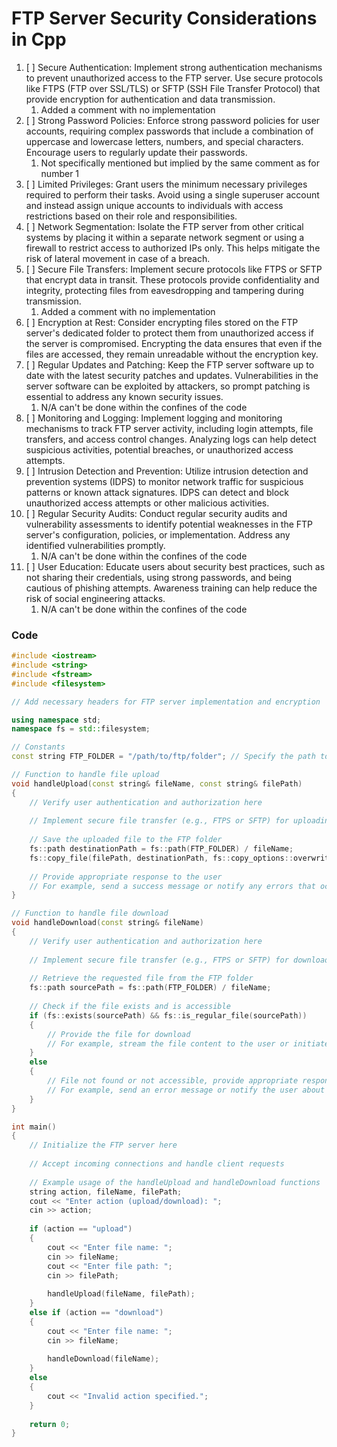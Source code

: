 # FTP Server Security Considerations in Cpp

1. [ ] Secure Authentication: Implement strong authentication mechanisms to prevent unauthorized access to the FTP server. Use secure protocols like FTPS (FTP over SSL/TLS) or SFTP (SSH File Transfer Protocol) that provide encryption for authentication and data transmission.
   1. Added a comment with no implementation
1. [ ] Strong Password Policies: Enforce strong password policies for user accounts, requiring complex passwords that include a combination of uppercase and lowercase letters, numbers, and special characters. Encourage users to regularly update their passwords.
   1. Not specifically mentioned but implied by the same comment as for number 1
2. [ ] Limited Privileges: Grant users the minimum necessary privileges required to perform their tasks. Avoid using a single superuser account and instead assign unique accounts to individuals with access restrictions based on their role and responsibilities.
3. [ ] Network Segmentation: Isolate the FTP server from other critical systems by placing it within a separate network segment or using a firewall to restrict access to authorized IPs only. This helps mitigate the risk of lateral movement in case of a breach.
4. [ ] Secure File Transfers: Implement secure protocols like FTPS or SFTP that encrypt data in transit. These protocols provide confidentiality and integrity, protecting files from eavesdropping and tampering during transmission.
   1. Added a comment with no implementation
5. [ ] Encryption at Rest: Consider encrypting files stored on the FTP server's dedicated folder to protect them from unauthorized access if the server is compromised. Encrypting the data ensures that even if the files are accessed, they remain unreadable without the encryption key.
6. [ ] Regular Updates and Patching: Keep the FTP server software up to date with the latest security patches and updates. Vulnerabilities in the server software can be exploited by attackers, so prompt patching is essential to address any known security issues.
   1. N/A can't be done within the confines of the code
7. [ ] Monitoring and Logging: Implement logging and monitoring mechanisms to track FTP server activity, including login attempts, file transfers, and access control changes. Analyzing logs can help detect suspicious activities, potential breaches, or unauthorized access attempts.
8. [ ] Intrusion Detection and Prevention: Utilize intrusion detection and prevention systems (IDPS) to monitor network traffic for suspicious patterns or known attack signatures. IDPS can detect and block unauthorized access attempts or other malicious activities.
9.  [ ] Regular Security Audits: Conduct regular security audits and vulnerability assessments to identify potential weaknesses in the FTP server's configuration, policies, or implementation. Address any identified vulnerabilities promptly.
    1. N/A can't be done within the confines of the code
10. [ ] User Education: Educate users about security best practices, such as not sharing their credentials, using strong passwords, and being cautious of phishing attempts. Awareness training can help reduce the risk of social engineering attacks.
    1. N/A can't be done within the confines of the code

### Code

```cpp
#include <iostream>
#include <string>
#include <fstream>
#include <filesystem>

// Add necessary headers for FTP server implementation and encryption

using namespace std;
namespace fs = std::filesystem;

// Constants
const string FTP_FOLDER = "/path/to/ftp/folder"; // Specify the path to the dedicated FTP folder

// Function to handle file upload
void handleUpload(const string& fileName, const string& filePath)
{
    // Verify user authentication and authorization here
    
    // Implement secure file transfer (e.g., FTPS or SFTP) for uploading
    
    // Save the uploaded file to the FTP folder
    fs::path destinationPath = fs::path(FTP_FOLDER) / fileName;
    fs::copy_file(filePath, destinationPath, fs::copy_options::overwrite_existing);
    
    // Provide appropriate response to the user
    // For example, send a success message or notify any errors that occurred
}

// Function to handle file download
void handleDownload(const string& fileName)
{
    // Verify user authentication and authorization here
    
    // Implement secure file transfer (e.g., FTPS or SFTP) for downloading
    
    // Retrieve the requested file from the FTP folder
    fs::path sourcePath = fs::path(FTP_FOLDER) / fileName;
    
    // Check if the file exists and is accessible
    if (fs::exists(sourcePath) && fs::is_regular_file(sourcePath))
    {
        // Provide the file for download
        // For example, stream the file content to the user or initiate a download link
    }
    else
    {
        // File not found or not accessible, provide appropriate response to the user
        // For example, send an error message or notify the user about the issue
    }
}

int main()
{
    // Initialize the FTP server here
    
    // Accept incoming connections and handle client requests
    
    // Example usage of the handleUpload and handleDownload functions
    string action, fileName, filePath;
    cout << "Enter action (upload/download): ";
    cin >> action;
    
    if (action == "upload")
    {
        cout << "Enter file name: ";
        cin >> fileName;
        cout << "Enter file path: ";
        cin >> filePath;
        
        handleUpload(fileName, filePath);
    }
    else if (action == "download")
    {
        cout << "Enter file name: ";
        cin >> fileName;
        
        handleDownload(fileName);
    }
    else
    {
        cout << "Invalid action specified.";
    }
    
    return 0;
}

```